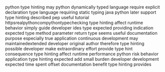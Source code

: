 python type hinting may python dynamically typed language require explicit declaration type language requiring static typing java python later support type hinting described pep useful tutorial httpsrealpythoncompythontypechecking type hinting affect runtime behavior simply guide developer ides type expected providing indication expected type method parameter return type seems useful documentation purpose especially true application continuous development may maintainedextended developer original author therefore type hinting possible developer make extraordinary effort provide type hint consequence type hinting affect runtime performance python risk behavior application type hinting expected add small burden developer development expected time spent offset documentation benefit type hinting provides